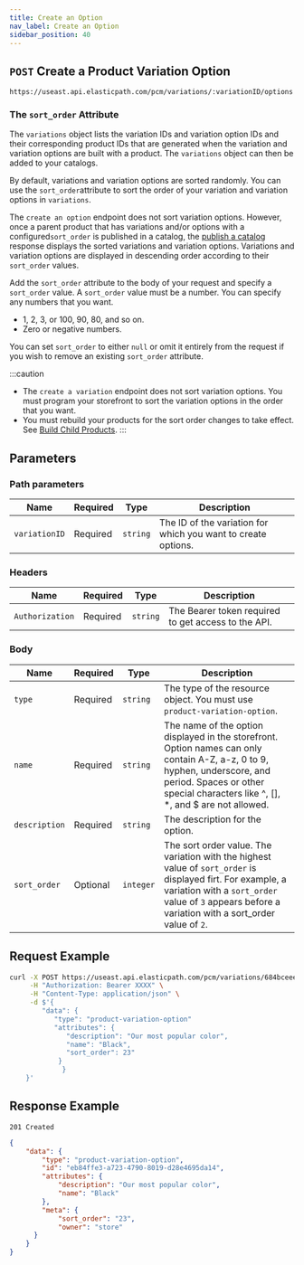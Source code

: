 ```yaml
---
title: Create an Option
nav_label: Create an Option
sidebar_position: 40
---
```


## `POST` Create a Product Variation Option

```http
https://useast.api.elasticpath.com/pcm/variations/:variationID/options
```

### The `sort_order` Attribute

The `variations` object lists the variation IDs and variation option IDs and their corresponding product IDs that are generated when the variation and variation options are built with a product. The `variations` object can then be added to your catalogs.

By default, variations and variation options are sorted randomly. You can use the `sort_order`attribute to sort the order of your variation and variation options in `variations`.

The `create an option` endpoint does not sort variation options. However, once a parent product that has variations and/or options with a configured`sort_order` is published in a catalog, the [publish a catalog](/docs/pxm/catalogs/catalog-release-admin/publish-a-catalog) response displays the sorted variations and variation options. Variations and variation options are displayed in descending order according to their `sort_order` values.

Add the `sort_order` attribute to the body of your request and specify a `sort_order` value. A `sort_order` value must be a number. You can specify any numbers that you want.

- 1, 2, 3, or 100, 90, 80, and so on.
- Zero or negative numbers.

You can set `sort_order` to either `null` or omit it entirely from the request if you wish to remove an existing `sort_order` attribute.

:::caution
- The `create a variation` endpoint does not sort variation options. You must program your storefront to sort the variation options in the order that you want.
- You must rebuild your products for the sort order changes to take effect. See [Build Child Products](/docs/pxm/products/pxm-product-variations/child-products-api/build-child-products).
:::

## Parameters

### Path parameters

| Name          | Required | Type     | Description                                                   |
| ------------- | -------- | -------- | ------------------------------------------------------------- |
| `variationID` | Required | `string` | The ID of the variation for which you want to create options. |

### Headers

| Name            | Required | Type     | Description                                         |
| --------------- | -------- | -------- | --------------------------------------------------- |
| `Authorization` | Required | `string` | The Bearer token required to get access to the API. |

### Body

| Name          | Required | Type     | Description                                                               |
| ------------- | -------- | -------- | ------------------------------------------------------------------------- |
| `type`        | Required | `string` | The type of the resource object. You must use `product-variation-option`. |
| `name`        | Required | `string` | The name of the option displayed in the storefront. Option names can only contain A-Z, a-z, 0 to 9, hyphen, underscore, and period. Spaces or other special characters like ^, [], *, and $ are not allowed. |
| `description` | Required | `string` | The description for the option.                                           |
| `sort_order` | Optional | `integer` | The sort order value. The variation with the highest value of `sort_order` is displayed firt. For example, a variation with a `sort_order` value of `3` appears before a variation with a sort_order value of `2`. | 

## Request Example

```bash
curl -X POST https://useast.api.elasticpath.com/pcm/variations/684bceee-0ee3-4f43-ac32-50bb44c1eee5/options \
     -H "Authorization: Bearer XXXX" \
     -H "Content-Type: application/json" \
     -d $'{
        "data": {
           "type": "product-variation-option"
           "attributes": {
              "description": "Our most popular color",
              "name": "Black",
              "sort_order": 23"
            }
		     }
    }'
```

## Response Example

`201 Created`

```json
{
    "data": {
        "type": "product-variation-option",
        "id": "eb84ffe3-a723-4790-8019-d28e4695da14",
        "attributes": {
            "description": "Our most popular color",
            "name": "Black"
        },
        "meta": {
            "sort_order": "23",
            "owner": "store"
      }
    }
}
```
